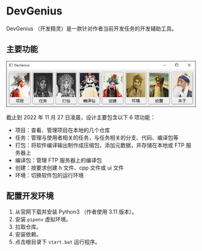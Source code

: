 # DevGenius

DevGenius （开发精灵）是一款针对作者当前开发任务的开发辅助工具。

## 主要功能

![Main Window](./images/main_window.png)

截止到 2022 年 11 月 27 日凌晨，设计主要包含以下 6 项功能：

- 项目：查看、管理项目在本地的几个仓库
- 任务：管理与使用者相关的任务，与任务相关的分支、代码、编译包等
- 打包：将软件编译输出制作成压缩包，添加元数据，并存储在本地或 FTP 服务器上
- 编译包：管理 FTP 服务器上的编译包
- 创建：按要求创建 h 文件、cpp 文件或 ui 文件
- 环境：切换软件包的运行环境

## 配置开发环境

1. 从官网下载并安装 Python3 （作者使用 3.11 版本）。
2. 安装 `pipenv` 虚拟环境。
3. 拉取仓库。
4. 安装依赖。
5. 点击根目录下 `start.bat` 运行程序。
